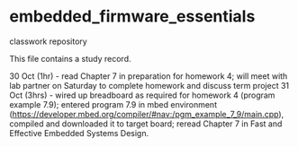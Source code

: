 embedded_firmware_essentials
============================
classwork repository

This file contains a study record.

30 Oct (1hr) - read Chapter 7 in preparation for homework 4; will meet with lab partner on Saturday to complete homework and discuss term project
31 Oct (3hrs) - wired up breadboard as required for homework 4 (program example 7.9); entered program 7.9 in mbed environment (https://developer.mbed.org/compiler/#nav:/pgm_example_7_9/main.cpp), compiled and downloaded it to target board; reread Chapter 7 in Fast and Effective Embedded Systems Design.

